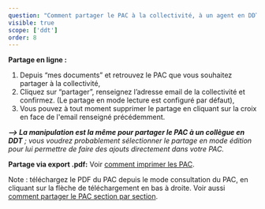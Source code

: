 ```yaml
---
question: "Comment partager le PAC à la collectivité, à un agent en DDT ? "
visible: true
scope: ['ddt']
order: 8
---
```


**Partage en ligne :**
1. Depuis “mes documents” et retrouvez le PAC que vous souhaitez partager à la collectivité,
2. Cliquez sur “partager”, renseignez l’adresse email de la collectivité et confirmez. (Le partage en mode lecture est configuré par défaut),
3. Vous pouvez à tout moment supprimer le partage en cliquant sur la croix en face de l'email renseigné précédemment. 

_**--> La manipulation est la même pour partager le PAC à un collègue en DDT** ; vous voudrez probablement sélectionner _le partage en mode édition_ pour lui permettre de faire des ajouts directement dans votre PAC._

**Partage via export .pdf:** 
Voir [comment imprimer les PAC](https://docurba.beta.gouv.fr/faq?scope=0&recherche=imprimer%20les%20PAC). 




Note : téléchargez le PDF du PAC depuis le mode consultation du PAC, en cliquant sur la flèche de téléchargement en bas à droite. 
Voir aussi [comment partager le PAC section par section](https://docurba.beta.gouv.fr/faq?scope=0&recherche=par%20section).
